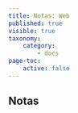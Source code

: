 ```yaml
---
title: Notas: Web
published: true
visible: true
taxonomy:
    category:
        - docs
page-toc:
    active: false
---
```


## Notas
